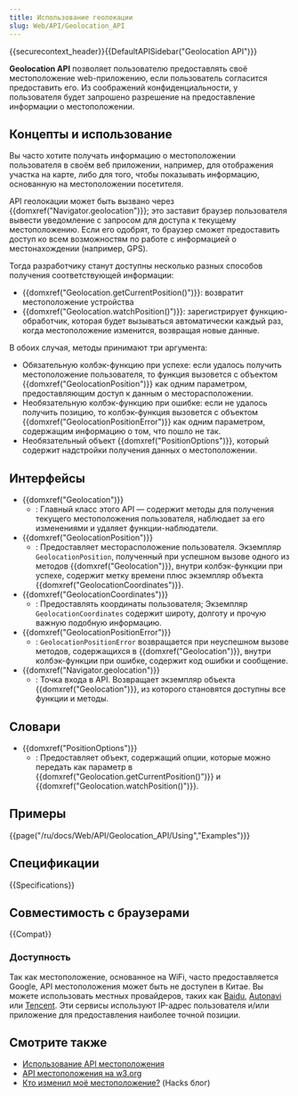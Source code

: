 ```yaml
---
title: Использование геолокации
slug: Web/API/Geolocation_API
---
```


{{securecontext_header}}{{DefaultAPISidebar("Geolocation API")}}

**Geolocation API** позволяет пользователю предоставлять своё местоположение web-приложению, если пользователь согласится предоставить его. Из соображений конфиденциальности, у пользователя будет запрошено разрешение на предоставление информации о местоположении.

## Концепты и использование

Вы часто хотите получать информацию о местоположении пользователя в своём веб приложении, например, для отображения участка на карте, либо для того, чтобы показывать информацию, основанную на местоположении посетителя.

API геолокации может быть вызвано через {{domxref("Navigator.geolocation")}}; это заставит браузер пользователя вывести уведомление с запросом для доступа к текущему местоположению. Если его одобрят, то браузер сможет предоставить доступ ко всем возможностям по работе с информацией о местонахождении (например, GPS).

Тогда разработчику станут доступны несколько разных способов получения соответствующей информации:

- {{domxref("Geolocation.getCurrentPosition()")}}: возвратит местоположение устройства
- {{domxref("Geolocation.watchPosition()")}}: зарегистрирует функцию-обработчик, которая будет вызываться автоматически каждый раз, когда местоположение изменится, возвращая новые данные.

В обоих случая, методы принимают три аргумента:

- Обязательную колбэк-функцию при успехе: если удалось получить местоположение пользователя, то функция вызовется с объектом {{domxref("GeolocationPosition")}} как одним параметром, предоставляющим доступ к данным о месторасположении.
- Необязательную колбэк-функцию при ошибке: если не удалось получить позицию, то колбэк-функция вызовется с объектом {{domxref("GeolocationPositionError")}} как одним параметром, содержащим информацию о том, что пошло не так.
- Необязательный объект {{domxref("PositionOptions")}}, который содержит надстройки получения данных о местоположении.

## Интерфейсы

- {{domxref("Geolocation")}}
  - : Главный класс этого API — содержит методы для получения текущего местоположения пользователя, наблюдает за его изменениями и удаляет функции-наблюдатели.
- {{domxref("GeolocationPosition")}}
  - : Предоставляет месторасположение пользователя. Экземпляр `GeolocationPosition`, полученный при успешном вызове одного из методов {{domxref("Geolocation")}}, внутри колбэк-функции при успехе, содержит метку времени плюс экземпляр объекта {{domxref("GeolocationCoordinates")}}.
- {{domxref("GeolocationCoordinates")}}
  - : Предоставлять координаты пользователя; Экземпляр `GeolocationCoordinates` содержит широту, долготу и прочую важную подобную информацию.
- {{domxref("GeolocationPositionError")}}
  - : `GeolocationPositionError` возвращается при неуспешном вызове методов, содержащихся в {{domxref("Geolocation")}}, внутри колбэк-функции при ошибке, содержит код ошибки и сообщение.
- {{domxref("Navigator.geolocation")}}
  - : Точка входа в API. Возвращает экземпляр объекта {{domxref("Geolocation")}}, из которого становятся доступны все функции и методы.

## Словари

- {{domxref("PositionOptions")}}
  - : Предоставляет объект, содержащий опции, которые можно передать как параметр в {{domxref("Geolocation.getCurrentPosition()")}} и {{domxref("Geolocation.watchPosition()")}}.

## Примеры

{{page("/ru/docs/Web/API/Geolocation_API/Using","Examples")}}

## Спецификации

{{Specifications}}

## Совместимость с браузерами

{{Compat}}

### Доступность

Так как местоположение, основанное на WiFi, часто предоставляется Google, API местоположения может быть не доступен в Китае. Вы можете использовать местных провайдеров, таких как [Baidu](http://lbsyun.baidu.com/index.php?title=jspopular/guide/geolocation), [Autonavi](https://lbs.amap.com/api/javascript-api/guide/services/geolocation#geolocation) или [Tencent](http://lbs.qq.com/tool/component-geolocation.html). Эти сервисы используют IP-адрес пользователя и/или приложение для предоставления наиболее точной позиции.

## Смотрите также

- [Использование API местоположения](/ru/docs/Web/API/Geolocation_API/Using)
- [API местоположения на w3.org](https://www.w3.org/TR/geolocation-API/)
- [Кто изменил моё местоположение?](https://hacks.mozilla.org/2013/10/who-moved-my-geolocation/) (Hacks блог)
